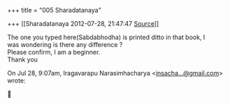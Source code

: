 +++
title = "005 Sharadatanaya"

+++
[[Sharadatanaya	2012-07-28, 21:47:47 [Source](https://groups.google.com/g/bvparishat/c/2fzSgrsYILs)]]



The one you typed here(Sabdabhodha) is printed ditto in that book, I  
was wondering is there any difference ?  
Please confirm, I am a beginner.  
Thank you

On Jul 28, 9:07am, Iragavarapu Narasimhacharya \<[insacha...@gmail.com]()\>  
wrote:



